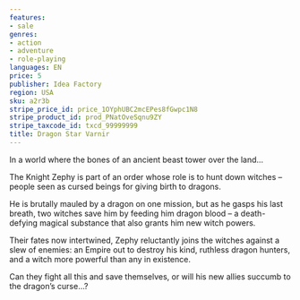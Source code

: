 ```yaml
---
features:
- sale
genres:
- action
- adventure
- role-playing
languages: EN
price: 5
publisher: Idea Factory
region: USA
sku: a2r3b
stripe_price_id: price_1OYphUBC2mcEPes8fGwpc1N8
stripe_product_id: prod_PNatOveSqnu9ZY
stripe_taxcode_id: txcd_99999999
title: Dragon Star Varnir
---
```


In a world where the bones of an ancient beast tower over the land...​​

The Knight Zephy is part of an order whose role is to hunt down witches – people seen as cursed beings for giving birth to dragons.​​

He is brutally mauled by a dragon on one mission, but as he gasps his last breath, two witches save him by feeding him dragon blood – a death-defying magical substance that also grants him new witch powers. ​​

Their fates now intertwined, Zephy reluctantly joins the witches against a slew of enemies: an Empire out to destroy his kind, ruthless dragon hunters, and a witch more powerful than any in existence.​​

Can they fight all this and save themselves, or will his new allies succumb to the dragon’s curse…?